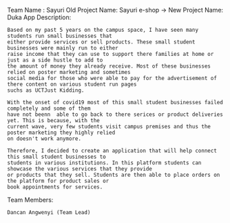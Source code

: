 Team Name : Sayuri
Old Project Name: Sayuri e-shop -> New Project Name: Duka
App Description:
    
    Based on my past 5 years on the campus space, I have seen many students run small businesses that 
    either provide services or sell products. These small student businesses were mainly run to either 
    raise income that they can use to support there families at home or just as a side hustle to add to
    the amount of money they already receive. Most of these businesses relied on poster marketing and sometimes 
    social media for those who were able to pay for the advertisement of there content on various student run pages 
    suchs as UCTJust Kidding.
    
    With the onset of covid19 most of this small student businesses failed completely and some of them 
    have not beenn  able to go back to there serices or product deliveries yet. This is because, with the 
    current wave, very few students visit campus premises and thus the poster marketing they highly relied 
    on doesn't work anymore. 
    
    Therefore, I decided to create an application that will help connect this small student businesses to 
    students in various institutions. In this platform students can showcase the various services that they provide 
    or products that they sell. Students are then able to place orders on the platform for product sales or 
    book appointments for services.
Team Members:
    
    Dancan Angwenyi (Team Lead)
    
